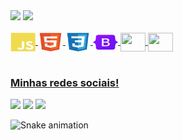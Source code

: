 <div>
  <img height="180em" src="https://github-readme-stats.vercel.app/api?username=HeDz7&show_icons=true&theme=radical&include_all_commits=true&count_private=true"/>
  <img height="180em" src="https://github-readme-stats.vercel.app/api/top-langs/?username=devemdobro&layout=compact&langs_count=6&theme=tokyonight"/>
  <a href="https://github.com/HeDz7">
</div>
  
<div style="display: inline_block"><br>
  <img align="center" alt="Js" height="30" width="40" src="https://raw.githubusercontent.com/devicons/devicon/master/icons/javascript/javascript-plain.svg">
  <img align="center" alt="HTML" height="30" width="40" src="https://raw.githubusercontent.com/devicons/devicon/master/icons/html5/html5-original.svg">
  <img align="center" alt="CSS" height="30" width="40" src="https://raw.githubusercontent.com/devicons/devicon/master/icons/css3/css3-original.svg">
   <img align="center" alt="Bootstrap" height="30" width="40" src="https://raw.githubusercontent.com/devicons/devicon/master/icons/bootstrap/bootstrap-original.svg">
  <img src="https://cdn.jsdelivr.net/gh/devicons/devicon/icons/premierepro/premierepro-original.svg" align="center"  height="30" width="40" src="https://cdn.jsdelivr.net/gh/devicons/devicon@v2.14.0/devicon.min.css">
  <img img src="https://cdn.jsdelivr.net/gh/devicons/devicon/icons/photoshop/photoshop-line.svg" align="center"  height="30" width="40" src="https://cdn.jsdelivr.net/gh/devicons/devicon@v2.14.0/devicon.min.css">

</div>
 
 <br>
 
  ### Minhas redes sociais!
 
<div> 
 
  <a href="https://instagram.com/thiago_hedz" target="_blank"><img src="https://img.shields.io/badge/-Instagram-%23E4405F?style=for-the-badge&logo=instagram&logoColor=white" target="_blank"></a>
 <a href="https://discord.gg/5DVhGKVf4h" target="_blank"><img src="https://img.shields.io/badge/Discord-7289DA?style=for-the-badge&logo=discord&logoColor=white" target="_blank"></a> 
  <a href="https://www.linkedin.com/in/thiago-de-souza-pereira-96a46922b" target="_blank"><img src="https://img.shields.io/badge/-LinkedIn-%230077B5?style=for-the-badge&logo=linkedin&logoColor=white" target="_blank"></a> 
 
  ![Snake animation](https://github.com/HeDz7/HeDz7/blob/output/github-contribution-grid-snake.svg)

</div>
